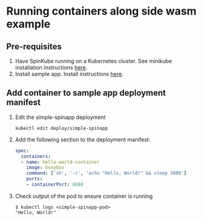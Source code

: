 # Running containers along side wasm example

## Pre-requisites

1. Have SpinKube running on a Kubernetes cluster. See minikube installation instructions [here](../minikube-setup/README.md).
2. Install sample app. Install instructions [here](../minikube-setup/README.md#install-sample-application).

## Add container to sample app deployment manifest

1. Edit the simple-spinapp deployment

   ```console
   kubectl edit deploy/simple-spinapp
   ```

2. Add the following section to the deployment manifest:

   ```yaml
   spec:
     containers:
     - name: hello-world-container
       image: busybox
       command: ['sh', '-c', 'echo "Hello, World!" && sleep 3600']
       ports:
       - containerPort: 8080
   ```

3. Check output of the pod to ensure container is running

   ```console
   $ kubectl logs <simple-spinapp-pod>
   "Hello, World!"
   ```
